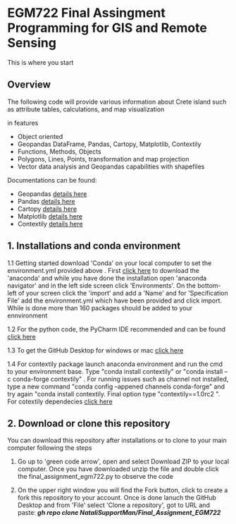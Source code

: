 # EGM722 Final Assingment Programming for GIS and Remote Sensing

This is where you start

## Overview 

The following code will provide various information about Crete island such as attribute tables, calculations, and map visualization 

in features

*   Object oriented
*   Geopandas DataFrame, Pandas, Cartopy, Matplotlib, Contextily
*   Functions, Methods, Objects
*   Polygons, Lines, Points, transformation and map projection 
*   Vector data analysis and Geopandas capabilities with shapefiles 

Documentations can be found:

*   Geopandas  [details here](https://geopandas.org/docs.html)
*   Pandas     [details here](https://pandas.pydata.org/docs/)
*   Cartopy    [details here](https://scitools.org.uk/cartopy/docs/latest/)
*   Matplotlib [details here](https://matplotlib.org/stable/contents.html#)
*   Contextily [details here](https://contextily.readthedocs.io/en/latest/intro_guide.html)

## 1. Installations and conda environment

1.1 Getting started download 'Conda' on your local computer to set the environment.yml provided above . First [click here](https://docs.anaconda.com/anaconda/install/) to download the 'anaconda' and while you have done the installation open 'anaconda navigator' and in the left side screen click 'Environments'. On the bottom-left of your screen click the 'import' and add a 'Name' and for 'Specification File' add the environment.yml which have been provided and click import. While is done more than 160 packages should be added to your ennvironment 

1.2 For the python code, the PyCharm IDE recommended and can be found [click here](https://www.jetbrains.com/pycharm/)

1.3 To get the GitHub Desktop for windows or mac [click here](https://desktop.github.com/)

1.4 For contextily package launch anaconda environment and run the cmd to your environment base. Type "conda install contextily" or "conda install –c conda-forge contextily" . For running issues such as channel not installed, type a new command "conda config –appened channels conda-forge" and try again "conda install contextily. Final option type "contextily==1.0rc2 ". For cotextily dependecies [click here](https://contextily.readthedocs.io/en/latest/) 

## 2. Download or clone this repository

You can download this repository after installations or to clone to your main computer following the steps

1.  Go up to 'green code arrow', open and select Download ZIP to your local computer. Once you have downloaded unzip the file and double click the final_assignment_egm722.py to observe the code 

2.  On the upper right window you will find the Fork button, click to create a fork this repository to your account. Once is done lanuch the GitHub Desktop and from 'File' select 'Clone a repository', got to URL and paste: ***gh repo clone NataliSupportMan/Final_Assignment_EGM722***